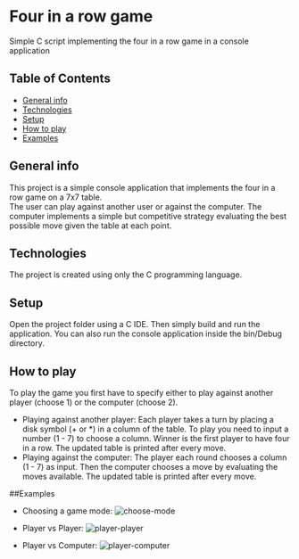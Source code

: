 # Four in a row game
Simple C script implementing the four in a row game in a console application

## Table of Contents
* [General info](#general-info)
* [Technologies](#technologies)
* [Setup](#setup)
* [How to play](#how-to-play)
* [Examples](#examples)

## General info
This project is a simple console application that implements the four in a row game on a 7x7 table.    
The user can play against another user or against the computer. The computer implements a simple but competitive strategy evaluating the best possible move given the table at each point.

## Technologies
The project is created using only the C programming language.

## Setup
Open the project folder using a C IDE. Then simply build and run the application.
You can also run the console application inside the bin/Debug directory.

## How to play
To play the game you first have to specify either to play against another player (choose 1) or the computer (choose 2).   
* Playing against another player: Each player takes a turn by placing a disk symbol (\+ or \*) in a column of the table. To play you need to input a number (1 \- 7) to choose a column. Winner is the first player to have four in a row. The updated table is printed after every move.
* Playing against the computer: The player each round chooses a column (1 \- 7) as input. Then the computer chooses a move by evaluating the moves available. The updated table is printed after every move. 

##Examples
* Choosing a game mode:
![choose-mode](https://user-images.githubusercontent.com/77937479/126626221-f71a54f5-c51d-4fb0-8fae-462038a73fc3.png)  



* Player vs Player:
![player-player](https://user-images.githubusercontent.com/77937479/126626275-35ab5c53-fa2d-473a-945c-028a462c86ad.png)  



* Player vs Computer:
![player-computer](https://user-images.githubusercontent.com/77937479/126626293-c9a4c574-3ba2-4b24-b8ec-5e53407f20c1.png)  


